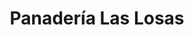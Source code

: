 ---
title: "Panadería Las Losas"
url: /albalate-del-arzobispo/panaderia-las-losas/
shop: Bäckerei
---